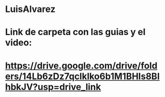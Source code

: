 # LuisAlvarez
# Link de carpeta con las guias y el video:
# https://drive.google.com/drive/folders/14Lb6zDz7qclklko6b1M1BHIs8BIhbkJV?usp=drive_link
